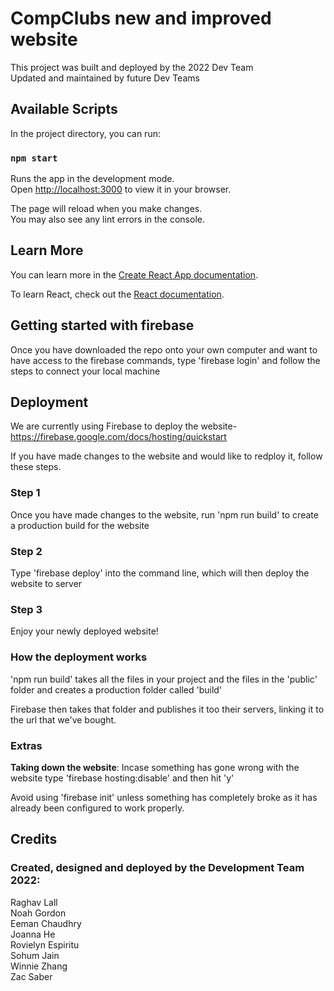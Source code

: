 # CompClubs new and improved website

This project was built and deployed by the 2022 Dev Team\
Updated and maintained by future Dev Teams

## Available Scripts

In the project directory, you can run:

### `npm start`

Runs the app in the development mode.\
Open [http://localhost:3000](http://localhost:3000) to view it in your browser.

The page will reload when you make changes.\
You may also see any lint errors in the console.


## Learn More

You can learn more in the [Create React App documentation](https://facebook.github.io/create-react-app/docs/getting-started).

To learn React, check out the [React documentation](https://reactjs.org/).


## Getting started with firebase
Once you have downloaded the repo onto your own computer and want to have access to the firebase commands, type 'firebase login' and follow the steps to connect your local machine

## Deployment

We are currently using Firebase to deploy the website- https://firebase.google.com/docs/hosting/quickstart 


If you have made changes to the website and would like to redploy it, follow these steps.

### Step 1
Once you have made changes to the website, run 'npm run build' to create a production build for the website

### Step 2
Type 'firebase deploy' into the command line, which will then deploy the website to server 

### Step 3
Enjoy your newly deployed website!

### How the deployment works
'npm run build' takes all the files in your project and the files in the 'public' folder and creates a production folder called 'build' 

Firebase then takes that folder and publishes it too their servers, linking it to the url that we've bought.

### Extras
**Taking down the website**: Incase something has gone wrong with the website type 'firebase hosting:disable' and then hit 'y'

Avoid using 'firebase init' unless something has completely broke as it has already been configured to work properly.


## Credits
### Created, designed and deployed by the Development Team 2022:
Raghav Lall \
Noah Gordon \
Eeman Chaudhry \
Joanna He \
Rovielyn Espiritu \
Sohum Jain \
Winnie Zhang \
Zac Saber



